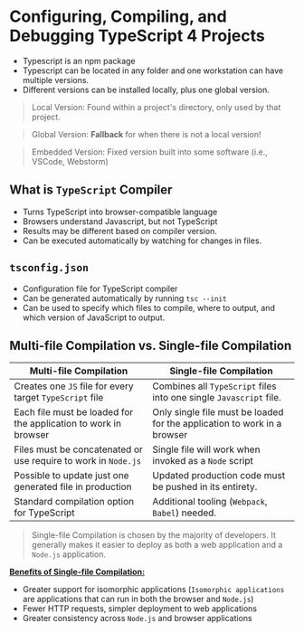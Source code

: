 # Configuring, Compiling, and Debugging TypeScript 4 Projects

- Typescript is an npm package
- Typescript can be located in any folder and one workstation can have multiple versions.
- Different versions can be installed locally, plus one global version.

> Local Version: Found within a project's directory, only used by that project.

> Global Version: **Fallback** for when there is not a local version!

> Embedded Version: Fixed version built into some software (i.e., VSCode, Webstorm)

## What is `TypeScript` Compiler

- Turns TypeScript into browser-compatible language
- Browsers understand Javascript, but not TypeScript
- Results may be different based on compiler version.
- Can be executed automatically by watching for changes in files.

## `tsconfig.json`

- Configuration file for TypeScript compiler
- Can be generated automatically by running `tsc --init`
- Can be used to specify which files to compile, where to output, and which version of JavaScript to output.

## Multi-file Compilation vs. Single-file Compilation

| Multi-file Compilation | Single-file Compilation |
| ---------------------- | ----------------------- |
| Creates one `JS` file for every target `TypeScript` file | Combines all `TypeScript` files into one single `Javascript` file. |
| Each file must be loaded for the application to work in browser | Only single file must be loaded for the application to work in a browser |
| Files must be concatenated or use require to work in `Node.js` | Single file will work when invoked as a `Node` script |
| Possible to update just one generated file in production | Updated production code must be pushed in its entirety. |
| Standard compilation option for TypeScript | Additional tooling (`Webpack`, `Babel`) needed. |

> Single-file Compilation is chosen by the majority of developers. It generally makes it easier to deploy as both a web application and a `Node.js` application.

<u>**Benefits of Single-file Compilation:**</u>

- Greater support for isomorphic applications (`Isomorphic applications` are applications that can run in both the browser and `Node.js`)
- Fewer HTTP requests, simpler deployment to web applications
- Greater consistency across `Node.js` and browser applications
